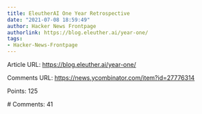 ```yaml
---
title: EleutherAI One Year Retrospective
date: "2021-07-08 18:59:49"
author: Hacker News Frontpage
authorlink: https://blog.eleuther.ai/year-one/
tags:
- Hacker-News-Frontpage
---
```


<p>Article URL: <a href="https://blog.eleuther.ai/year-one/">https://blog.eleuther.ai/year-one/</a></p>
<p>Comments URL: <a href="https://news.ycombinator.com/item?id=27776314">https://news.ycombinator.com/item?id=27776314</a></p>
<p>Points: 125</p>
<p># Comments: 41</p>
